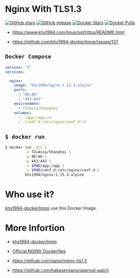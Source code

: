 # Nginx With TLS1.3

[![GitHub stars](https://img.shields.io/github/stars/khs1994-website/tls-1.3.svg?style=social&label=Stars)](https://github.com/khs1994-website/tls-1.3)  [![GitHub release](https://img.shields.io/github/release/khs1994-website/tls-1.3.svg)](https://github.com/khs1994-website/tls-1.3/releases) [![Docker Stars](https://img.shields.io/docker/stars/khs1994/nginx.svg)](https://store.docker.com/community/images/khs1994/nginx/) [![Docker Pulls](https://img.shields.io/docker/pulls/khs1994/nginx.svg)](https://store.docker.com/community/images/khs1994/nginx/)

* https://www.khs1994.com/linux/ssl/https/README.html

* https://github.com/khs1994-docker/lnmp/issues/137

## `Docker Compose`

```yaml
version: "3"
services:

  nginx:
    image: "khs1994/nginx:1.15.3-alpine"
    ports:
      - "80:80"
      - "443:443"
    environment:
      - TZ=Asia/Shanghai
    volumes:
      - ./app:/app:rw
      - ./conf.d:/etc/nginx/conf.d:ro
```

## `$ docker run`

```bash
$ docker run -dit \
         -e TZ=Asia/Shanghai \
         -p 80:80 \
         -p 443:443 \
         -v $PWD/app:/app \
         -v $PWD/conf.d:/etc/nginx/conf.d \
         khs1994/nginx:1.15.3-alpine
```

# Who use it?

[khs1994-docker/lnmp](https://github.com/khs1994-docker/lnmp) use this Docker Image.

# More Infortion

* [khs1994-docker/lnmp](https://github.com/khs1994-docker/lnmp)

* [Official NGINX Dockerfiles](https://github.com/nginxinc/docker-nginx)

* https://github.com/sanqi/nginx-tls1.3

* https://github.com/hakasenyang/openssl-patch
